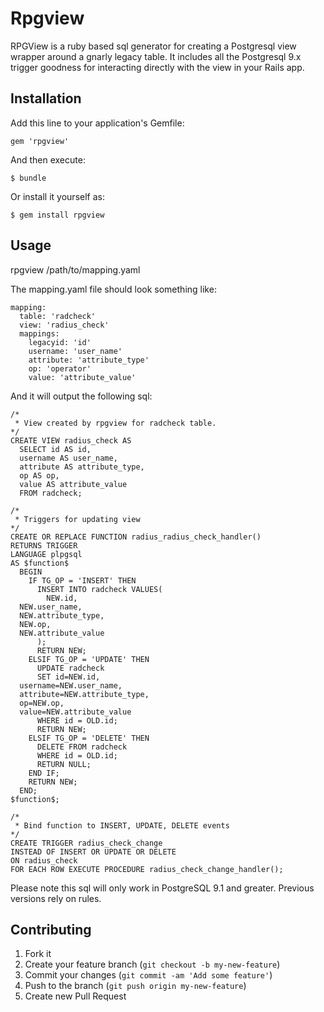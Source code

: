 # Rpgview

RPGView is a ruby based sql generator for creating a Postgresql view wrapper around a gnarly legacy table. It includes all the Postgresql 9.x trigger goodness for interacting directly with the view in your Rails app.

## Installation

Add this line to your application's Gemfile:

    gem 'rpgview'

And then execute:

    $ bundle

Or install it yourself as:

    $ gem install rpgview

## Usage

rpgview /path/to/mapping.yaml

The mapping.yaml file should look something like:

    mapping:
      table: 'radcheck'
      view: 'radius_check'
      mappings:
        legacyid: 'id'
        username: 'user_name'
        attribute: 'attribute_type'
        op: 'operator'
        value: 'attribute_value'

And it will output the following sql:

    /*
     * View created by rpgview for radcheck table.
    */
    CREATE VIEW radius_check AS
      SELECT id AS id,
      username AS user_name,
      attribute AS attribute_type,
      op AS op,
      value AS attribute_value
      FROM radcheck;

    /*
     * Triggers for updating view
    */
    CREATE OR REPLACE FUNCTION radius_radius_check_handler()
    RETURNS TRIGGER
    LANGUAGE plpgsql
    AS $function$
      BEGIN
        IF TG_OP = 'INSERT' THEN
          INSERT INTO radcheck VALUES(
            NEW.id,
      NEW.user_name,
      NEW.attribute_type,
      NEW.op,
      NEW.attribute_value
          );
          RETURN NEW;
        ELSIF TG_OP = 'UPDATE' THEN
          UPDATE radcheck
          SET id=NEW.id,
      username=NEW.user_name,
      attribute=NEW.attribute_type,
      op=NEW.op,
      value=NEW.attribute_value
          WHERE id = OLD.id;
          RETURN NEW;
        ELSIF TG_OP = 'DELETE' THEN
          DELETE FROM radcheck
          WHERE id = OLD.id;
          RETURN NULL;
        END IF;
        RETURN NEW;
      END;
    $function$;

    /*
     * Bind function to INSERT, UPDATE, DELETE events
    */
    CREATE TRIGGER radius_check_change
    INSTEAD OF INSERT OR UPDATE OR DELETE
    ON radius_check
    FOR EACH ROW EXECUTE PROCEDURE radius_check_change_handler();


Please note this sql will only work in PostgreSQL 9.1 and greater. Previous versions rely on rules.


## Contributing

1. Fork it
2. Create your feature branch (`git checkout -b my-new-feature`)
3. Commit your changes (`git commit -am 'Add some feature'`)
4. Push to the branch (`git push origin my-new-feature`)
5. Create new Pull Request
